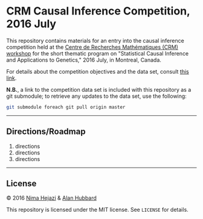 # CRM Causal Inference Competition, 2016 July

This repository contains materials for an entry into the causal inference
competition held at the [Centre de Recherches Mathématiques (CRM)
workshop](http://www.crm.umontreal.ca/2016/Genetics16/index_e.php) for the short
thematic program on "Statistical Causal Inference and Applications to Genetics,"
2016 July, in Montreal, Canada.

For details about the competition objectives and the data set, consult [this
link](http://www.crm.umontreal.ca/2016/Genetics16/competition_e.php).

__N.B.__, a link to the competition data set is included with this repository as
a git submodule; to retrieve any updates to the data set, use the following:

```bash
git submodule foreach git pull origin master
```

---

## Directions/Roadmap

1. directions
2. directions
3. directions

---

## License

&copy; 2016 [Nima Hejazi](http://www.nimahejazi.org) & [Alan
Hubbard](http://hubbard.berkeley.edu)

This repository is licensed under the MIT license. See `LICENSE` for details.
